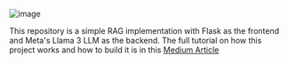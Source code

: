 ![image](https://github.com/user-attachments/assets/a00d3f94-ca51-4cf4-a4e4-1abc8e287ed3)


This repository is a simple RAG implementation with Flask as the frontend and Meta's Llama 3 LLM as the backend. The full tutorial on how this project works and how to build it is in this 
<a href="https://medium.com/@anirudhsekar2008/retrieval-augmented-generation-rag-implementation-with-a-flask-rest-api-and-llama-3-93601df74f4d">Medium Article</a>
